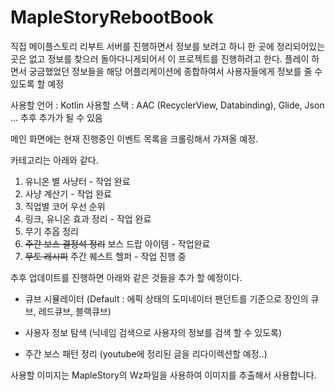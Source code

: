 # MapleStoryRebootBook

직접 메이플스토리 리부트 서버를 진행하면서 정보를 보려고 하니 한 곳에 정리되어있는 곳은 없고 정보를 찾으러 돌아다니게되어서 이 프로젝트를 진행하려고 한다.
플레이 하면서 궁금했었던 정보들을 해당 어플리케이션에 종합하여서 사용자들에게 정보를 줄 수 있도록 할 예정

사용할 언어 : Kotlin
사용할 스택 : AAC (RecyclerView, Databinding), Glide, Json ... 추후 추가가 될 수 있음

메인 화면에는 현재 진행중인 이벤트 목록을 크롤링해서 가져올 예정.

카테고리는 아래와 같다.

  1. 유니온 별 사냥터 - 작업 완료
  2. 사냥 계산기 - 작업 완료
  3. 직업별 코어 우선 순위 
  4. 링크, 유니온 효과 정리 - 작업 완료
  5. 무기 추옵 정리
  6. ~~주간 보스 결정석 정리~~ 보스 드랍 아이템 - 작업완료
  7. ~~무토 레시피~~ 주간 퀘스트 헬퍼 - 작업 진행 중

추후 업데이트를 진행하면 아래와 같은 것들을 추가 할 예정이다.
- 큐브 시뮬레이터 
(Default : 에픽 상태의 도미네이터 팬던트를 기준으로 장인의 큐브, 레드큐브, 블랙큐브)
- 사용자 정보 탐색
(닉네임 검색으로 사용자의 정보를 검색 할 수 있도록)

- 주간 보스 패턴 정리
(youtube에 정리된 글을 리다이렉션할 예정..)

사용할 이미지는 MapleStory의 Wz파일을 사용하여 이미지를 추출해서 사용합니다.
